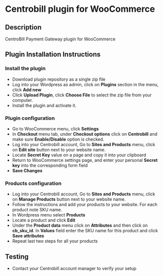 # Centrobill plugin for WooCommerce

## Description
CentroBill Payment Gateway plugin for WooCommerce


##  Plugin Installation Instructions

### Install the plugin
* Download plugin repository as a single zip file
* Log into your Wordpress as admin, click on __Plugins__ section in the menu, click __Add new__
* Click __Upload Plugin__, click __Choose File__ to select the zip file from your computer.
* Install the plugin and activate it.

### Plugin configuration
* Go to WooCommerce menu, click __Settings__
* In __Checkout__ menu tab, under __Checkout options__ click on __Centrobill__ and make sure __Enable/Disable__ option is checked.
* Log into your Centrobill account, Go to __Sites and Products__ menu, click on __Edit site__ button next to your website name.
* Locate __Secret Key__ value on a page and copy it into your clipboard
* Return to WooCommerce settings page, and enter your personal __Secret key__ into the corresponding form field 
* __Save Changes__

### Products configuration
* Log into your Centrobill account, Go to __Sites and Products__ menu, click on __Manage Products__ button next to your website name.
* Follow the instructions and add your products to your website. For each product note SKU name.
* In Wordpress menu select __Products__
* Locate a product and click __Edit__
* Under the __Product data__ menu click on __Attributes__ and then click on __cb_sku_id__. In __Values__ field enter the SKU name for this product and click __Save attributes__
* Repeat last two steps for all your products

## Testing
* Contact your Centrobill account manager to verify your setup


